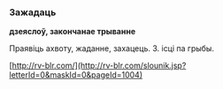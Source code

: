 ### Зажадаць
**дзеяслоў, закончанае трыванне**

Праявіць ахвоту, жаданне, захацець. З. ісці па грыбы.

<a rel="author">[http://rv-blr.com/](http://rv-blr.com/slounik.jsp?letterId=0&maskId=0&pageId=1004)</a>
